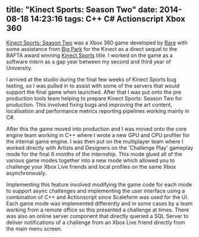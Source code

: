 title: "Kinect Sports: Season Two"
date: 2014-08-18 14:23:16
tags:
C++
C#
Actionscript
Xbox 360
---
[Kinect Sports: Season Two](http://en.wikipedia.org/wiki/Kinect_Sports:_Season_Two) was a Xbox 360 game developed by [Rare](http://www.rare.co.uk/) with some assistance from [Big Park](http://bigpark.com/) for the Kinect as a direct sequel to the BAFTA award winning [Kinect Sports](http://en.wikipedia.org/wiki/Kinect_Sports) title. I worked on the game as a software intern as a gap year between my second and third year of University.

I arrived at the studio during the final few weeks of Kinect Sports bug testing, so I was pulled in to assist with some of the servers that would support the final game when launched. After that I was put onto the pre production tools team helping to prepare Kinect Sports: Season Two for production. This involved fixing bugs and improving the art content, localisation and performance metrics reporting pipelines working mainly in C#.

After this the game moved into production and I was moved onto the core engine team working in C++ where I wrote a new GPU and CPU profiler for the internal game engine. I was then put on the multiplayer team where I worked directly with Artists and Designers on the 'Challenge Play' gameplay mode for the final 6 months of the internship. This mode glued all of the various game modes together into a new mode which allowed you to challenge your Xbox Live friends and local profiles on the same Xbox asynchronously. 

Implementing this feature involved modifying the game code for each mode to support async challenges and implementing the user interface using a combination of C++ and Actionscript since Scaleform was used for the UI. Each game mode was implemented differently and in some cases by a team working from a remote office so this presented a challenge at times. There was also an online server component that directly queried a SQL Server to deliver notifications of a challenge from an Xbox Live friend directly from the main menu screen.
